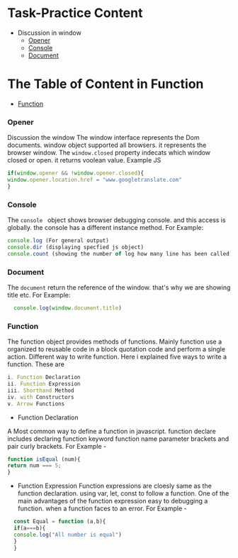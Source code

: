# Task-Practice Content


- Discussion in window
  - [Opener](#Opener)
  - [Console](#Console)
  - [Document](#Document)
    
 # The Table of Content in Function
- [Function](#Function)



### Opener
Discussion the window The window interface represents the Dom documents. window object supported all browsers. it represents the browser window.
The `window.closed` property indecats which window closed or open. it returns voolean value. Example JS
```js
if(window.opener && !window.opener.closed){
window.opener.location.href = "www.googletranslate.com"
}
```

 ### Console

The `console ` object shows browser debugging console. and this access is globally. the console has a different instance method. For Example: 
```js
console.log (For general output)
console.dir (displaying specfied js object)
console.count (showing the number of log how many line has been called)
```


### Document

  The `document` return the reference of the window. that's why we are showing title etc. For Example:

```js
  console.log(window.document.title)
```

### Function
The function object provides methods of functions. Mainly function use a organized to reusable code in a block quotation code and perform a single action. Different way to write function. Here i explained five ways to write a function. These are
```js
i. Function Declaration
ii. Function Expression
iii. Shorthand Method
iv. with Constructors
v. Arrow Functions

```
- Function Declaration
  
A Most common way to define a function in javascript. function declare includes declaring function keyword function name parameter brackets and pair curly brackets. For Example -

```js
function isEqual (num){
return num === 5;
}
```

- Function Expression
  Function expressions are cloesly same as the function declaration. using var, let, const to follow a function. One of the main advantages of the function expression easy to debugging a function. when a function faces to  an error. For Example -

```js
  const Equal = function (a,b){
  if(a===b){
  console.log("All number is equal")
  }
  }
```






